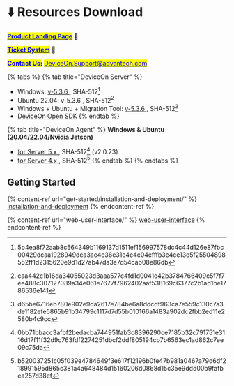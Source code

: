 # ⬇️ Resources Download

[<mark style="color:blue;">**Product Landing Page**</mark>](https://campaign.advantech.online/en/DeviceOn/index.html) :link:

[<mark style="color:blue;">**Ticket System**</mark>](https://wesstorage.blob.core.windows.net/cloudservice/index.html) :link:

<mark style="color:blue;">**Contact Us:**</mark> [<mark style="color:blue;">DeviceOn.Support@advantech.com</mark>](mailto:DeviceOn.Support@advantech.com)

{% tabs %}
{% tab title="DeviceOn Server" %}
* Windows: [v-5.3.6 ](https://eiot.blob.core.windows.net/deviceon/DeviceOn\_Server\_Setup\_5.3.6.exe), SHA-512[^1]
* Ubuntu 22.04: [v-5.3.6 ](https://eiot.blob.core.windows.net/deviceon/DeviceOn\_Server\_Ubuntu-22.04\_x64\_5.3.6.run), SHA-512[^2]&#x20;
* Windows + Ubuntu + Migration Tool: [v-5.3.6 ](https://eiot.blob.core.windows.net/deviceon/DeviceOn\_Server.zip), SHA-512[^3]&#x20;
* [DeviceOn Open SDK](https://eiot.blob.core.windows.net/deviceon/DeviceOn\_Server\_SDK.zip)
{% endtab %}

{% tab title="DeviceOn Agent" %}
**Windows & Ubuntu (20.04/22.04/Nvidia Jetson)**

* [for Server 5.x ](https://eiot.blob.core.windows.net/deviceon/WISE-Agent%20for%20v5.0.zip), SHA-512[^4] (v2.0.23)
* [for Server 4.x ](https://eiot.blob.core.windows.net/deviceon/WISE-Agent.zip), SHA-512[^5]&#x20;
{% endtab %}
{% endtabs %}

## Getting Started

{% content-ref url="get-started/installation-and-deployment/" %}
[installation-and-deployment](get-started/installation-and-deployment/)
{% endcontent-ref %}

{% content-ref url="web-user-interface/" %}
[web-user-interface](web-user-interface/)
{% endcontent-ref %}

[^1]: 5b4ea8f72aab8c564349b1169137d1511ef156997578dc4c44d126e87fbc00429dcaa1928949dca3ae4c36e31e4c4c04cfffb3c4ce13e5f25504898552ff1d2315620e9d1d27ab47da3e7d54cab08e86db

[^2]: caa442c1b16da34055023d3aaa577c4fd1d0041e42b3784766409c5f7f7ee488c307127089a34e061e7677f7962402aaf538169c6377c2b1ad1be1786536e141

[^3]: d65be6716eb780e902e9da2617e784be6a8ddcdf963ca7e559c130c7a3de1182efe5865b91b34799c1117d7d55b010166a1483a902dc2fbb2ed11e2580b4c9cc

[^4]: 0bb71bbacc3afbf2bedacba744951fab3c8396290ce7185b32c791751e3116d17f11f32d9c763fdf2274251dbcf2ddf805194cb7b6563ec1ad862c7ee09c75da

[^5]: b520037251c05f039e4784649f3e617f12196b0fe47b981a0467a79d6df218991595d865c381a4a648484d15160206d0868d15c35e9ddd00b9fafbea257d38ef
